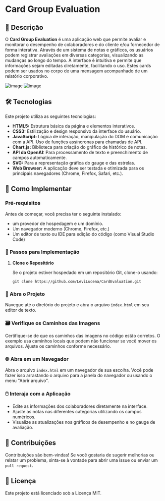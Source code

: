 # Card Group Evaluation

## 📖 Descrição

O **Card Group Evaluation** é uma aplicação web que permite avaliar e monitorar o desempenho de colaboradores e do cliente e/ou fornecedor de forma interativa. Através de um sistema de notas e gráficos, os usuários podem registrar avaliações em diversas categorias, visualizando as mudanças ao longo do tempo. A interface é intuitiva e permite que informações sejam editadas diretamente, facilitando o uso. Estes cards podem ser usados no corpo de uma mensagem acompanhado de um relatório corporativo.

![image](https://github.com/user-attachments/assets/9195c1a0-e84e-465e-abfe-9701a6d5c714)
![image](https://github.com/user-attachments/assets/9e59ed84-d089-443e-9703-a60151f7022a)

## 🛠 Tecnologias

Este projeto utiliza as seguintes tecnologias:

- **HTML5:** Estrutura básica da página e elementos interativos.
- **CSS3:** Estilização e design responsivo da interface do usuário.
- **JavaScript:** Lógica de interação, manipulação do DOM e comunicação com a API. Uso de funções assíncronas para chamadas de API.
- **Chart.js:** Biblioteca para criação do gráfico de histórico de notas.
- **API da OpenAI:** Para processamento de texto e preenchimento de campos automaticamente.
- **SVG:** Para a representação gráfica do gauge e das estrelas.
- **Web Browser:** A aplicação deve ser testada e otimizada para os principais navegadores (Chrome, Firefox, Safari, etc.).

## 🚀 Como Implementar

### Pré-requisitos

Antes de começar, você precisa ter o seguinte instalado:

- um provedor de hospedagem e um domínio.
- Um navegador moderno (Chrome, Firefox, etc.)
- Um editor de texto ou IDE para edição do código (como Visual Studio Code)

### 📝 Passos para Implementação

1. **Clone o Repositório**

   Se o projeto estiver hospedado em um repositório Git, clone-o usando:
   ```
   git clone https://github.com/LeviLucena/CardEvaluation.git
   ```
### 📂 Abra o Projeto

Navegue até o diretório do projeto e abra o arquivo `index.html` em seu editor de texto.

### 🗃️ Verifique os Caminhos das Imagens

Certifique-se de que os caminhos das imagens no código estão corretos. O exemplo usa caminhos locais que podem não funcionar se você mover os arquivos. Ajuste os caminhos conforme necessário.

### 🌐 Abra em um Navegador

Abra o arquivo `index.html` em um navegador de sua escolha. Você pode fazer isso arrastando o arquivo para a janela do navegador ou usando o menu "Abrir arquivo".

### 🖱️ Interaja com a Aplicação

- Edite as informações dos colaboradores diretamente na interface.
- Ajuste as notas nas diferentes categorias utilizando os campos numéricos.
- Visualize as atualizações nos gráficos de desempenho e no gauge de avaliação.
  
## 🤝 Contribuições
Contribuições são bem-vindas! Se você gostaria de sugerir melhorias ou relatar um problema, sinta-se à vontade para abrir uma issue ou enviar um `pull request`.

## 📝 Licença
Este projeto está licenciado sob a Licença MIT.
